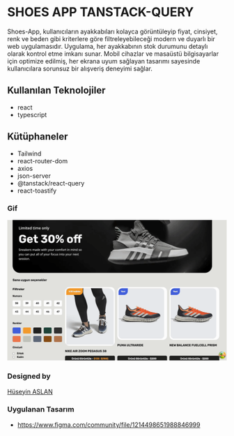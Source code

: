 # SHOES APP TANSTACK-QUERY

Shoes-App, kullanıcıların ayakkabıları kolayca görüntüleyip fiyat, cinsiyet, renk ve beden gibi kriterlere göre filtreleyebileceği modern ve duyarlı bir web uygulamasıdır. Uygulama, her ayakkabının stok durumunu detaylı olarak kontrol etme imkanı sunar. Mobil cihazlar ve masaüstü bilgisayarlar için optimize edilmiş, her ekrana uyum sağlayan tasarımı sayesinde kullanıcılara sorunsuz bir alışveriş deneyimi sağlar.

## Kullanılan Teknolojiler

- react
- typescript

## Kütüphaneler

- Tailwind
- react-router-dom
- axios
- json-server
- @tanstack/react-query
- react-toastify



### Gif


<img src="/public/Zight Recording 2024-08-22 at 10.51.26 PM.gif"/>



###  Designed by 
<a href="https://www.linkedin.com/in/h%C3%BCseyin-aslan-128519203/" target="_blank">Hüseyin ASLAN</a>

### Uygulanan Tasarım

- https://www.figma.com/community/file/1214498651988846999
